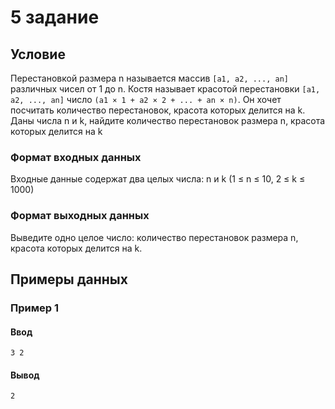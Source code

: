 # 5 задание
## Условие
Перестановкой размера n называется массив `[a1, a2, ..., an]` различных чисел от 1 до n. 
Костя называет красотой перестановки `[a1, a2, ..., an]` число `(a1 × 1 + a2 × 2 + ... + an × n)`.
Он хочет посчитать количество перестановок, красота которых делится на k.
Даны числа n и k, найдите количество перестановок размера n, красота которых делится на k
### Формат входных данных
Входные данные содержат два целых числа: n и k (1 ≤ n ≤ 10, 2 ≤ k ≤ 1000)
### Формат выходных данных
Выведите одно целое число: количество перестановок размера n, красота которых делится на k.
## Примеры данных
### Пример 1
#### Ввод
```
3 2
```
#### Вывод
```
2
```
